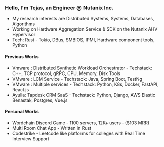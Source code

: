 <h3>
Hello, I'm Tejas, an Engineer @ Nutanix Inc.
</h3>

- My research interests are Distributed Systems, Systems, Databases, Algorithms
- Working on Hardware Aggregation Service & SDK on the Nutanix AHV Hypervisor
- Tech: Rust - Tokio, DBus, SMBIOS, IPMI, Hardware component tools, Python

<h4>
Previous Works  
</h4>

- Vmware : Distributed Synthetic Workload Orchestrator - Techstack: C++, TCP protocol, gRPC, CPU, Memory, Disk Tools
- VMware : LCM Service - Techstack: Java, Spring Boot, TestNg
- VMware : Multiple services - Techstack: Python, K8s, Docker, FastAPI, React.js
- Ayulla: Tapdesk CRM SaaS - Techstack: Python, Django, AWS Elastic Benastak, Postgres, Vue.js

<h4>
  Personal Works
</h4>

- Wordchain Discord Game - 1100 servers, 12K+ users - ($103 MRR)
- Multi Room Chat App - Written in Rust
- Codestrike - Leetcode like platforms for colleges with Real Time Interview Support
